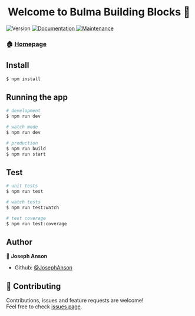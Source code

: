 <h1 align="center">Welcome to Bulma Building Blocks 👋</h1>
<p>
  <img alt="Version" src="https://img.shields.io/badge/version-0.2.1-blue.svg?cacheSeconds=2592000" />
  <a href="https://github.com/JosephAnson/BulmaBuildingBlocks#readme" target="_blank">
    <img alt="Documentation" src="https://img.shields.io/badge/documentation-yes-brightgreen.svg" />
  </a>
  <a href="https://github.com/JosephAnson/BulmaBuildingBlocks/graphs/commit-activity" target="_blank">
    <img alt="Maintenance" src="https://img.shields.io/badge/Maintained%3F-yes-green.svg" />
  </a>
</p>

### 🏠 [Homepage](https://github.com/JosephAnson/BulmaBuildingBlocks)

## Install

```sh
$ npm install
```

## Running the app

```sh
# development
$ npm run dev

# watch mode
$ npm run dev

# production
$ npm run build
$ npm run start
```

## Test

```sh
# unit tests
$ npm run test

# watch tests
$ npm run test:watch

# test coverage
$ npm run test:coverage
```

## Author

👤 **Joseph Anson**

* Github: [@JosephAnson](https://github.com/JosephAnson)

## 🤝 Contributing

Contributions, issues and feature requests are welcome!<br />Feel free to check [issues page](https://github.com/JosephAnson/BulmaBuildingBlocks/issues).
